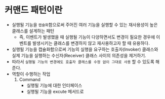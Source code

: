 # 커맨드 패턴이란
- 실행될 기능을 ```캡슐화```함으로써 주어진 여러 기능을 실행할 수 있는 재사용성이 높은 클래스를 설계하는 패턴
   - 즉, 이벤트가 발생했을 때 실행될 기능이 다양하면서도 변경이 필요한 경우에 이벤트를 발생시키는 클래스를 변경하지 않고 재사용하고자 할 때 유용하다.
- 실행될 기능을 캡슐화함으로써 기능의 실행을 요구하는 호출자(Invoker) 클래스와 실제 기능을 실행하는 수신자(Receiver) 클래스 사이의 의존성을 제거하기.
- 따라서 ```실행될 기능의 변경에도 호출자 클래스를 수정 없이 그대로 사용``` 할 수 있도록 해준다.
- 역할이 수행하는 작업
   1. Command
      - 실행될 기능에 대한 인터페이스
      - 실행될 기능을 excute 메서드로 


